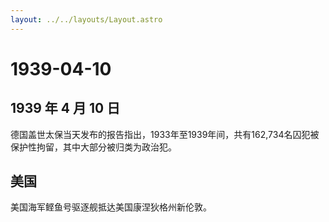 ```yaml
---
layout: ../../layouts/Layout.astro
---
```


# 1939-04-10

## 1939 年 4 月 10 日

德国盖世太保当天发布的报告指出，1933年至1939年间，共有162,734名囚犯被保护性拘留，其中大部分被归类为政治犯。

## 美国

美国海军鲣鱼号驱逐舰抵达美国康涅狄格州新伦敦。